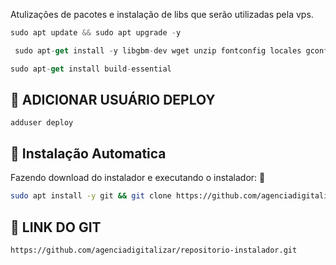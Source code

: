 Atulizações de pacotes e instalação de libs que serão utilizadas pela vps.

```javascript
sudo apt update && sudo apt upgrade -y
```

```javascript
 sudo apt-get install -y libgbm-dev wget unzip fontconfig locales gconf-service libasound2 libatk1.0-0 libc6 libcairo2 libcups2 libdbus-1-3 libexpat1 libfontconfig1 libgcc1 libgconf-2-4 libgdk-pixbuf2.0-0 libglib2.0-0 libgtk-3-0 libnspr4 libpango-1.0-0 libpangocairo-1.0-0 libstdc++6 libx11-6 libx11-xcb1 libxcb1 libxcomposite1 libxcursor1 libxdamage1 libxext6 libxfixes3 libxi6 libxrandr2 libxrender1 libxss1 libxtst6 ca-certificates fonts-liberation libappindicator1 libnss3 lsb-release xdg-utils git
```

```javascript
sudo apt-get install build-essential
```

## 🍷 ADICIONAR USUÁRIO DEPLOY
```
adduser deploy
```

## 🍷 Instalação Automatica

Fazendo download do instalador e executando o instalador: 💾
```bash
sudo apt install -y git && git clone https://github.com/agenciadigitalizar/Instalador.git install && sudo chmod -R 777 ./install && cd ./install && sudo ./install_primaria
```

## 🍷 LINK DO GIT
```
https://github.com/agenciadigitalizar/repositorio-instalador.git
```

